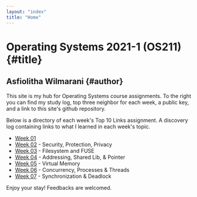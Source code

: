 ```yaml
---
layout: "index"
title: "Home"
---
```


# Operating Systems 2021-1 (OS211) {#title}
## Asfiolitha Wilmarani {#author}

This site is my hub for Operating Systems course assignments. To the right you can find my study log, top three neighbor for each week, a public key, and a link to this site's github repository.

Below is a directory of each week's Top 10 Links assignment. A discovery log containing links to what I learned in each week's topic. 

- [Week 01](https://asfiowilma.github.io/os211/W01/)
- [Week 02](https://asfiowilma.github.io/os211/W02/) - Security, Protection, Privacy
- [Week 03](https://asfiowilma.github.io/os211/W03/) - Filesystem and FUSE
- [Week 04](https://asfiowilma.github.io/os211/W04/) - Addressing, Shared Lib, & Pointer
- [Week 05](https://asfiowilma.github.io/os211/W05/) - Virtual Memory
- [Week 06](https://asfiowilma.github.io/os211/W06/) - Concurrency, Processes & Threads
- [Week 07](https://asfiowilma.github.io/os211/W07/) - Synchronization & Deadlock

Enjoy your stay! Feedbacks are welcomed. 
